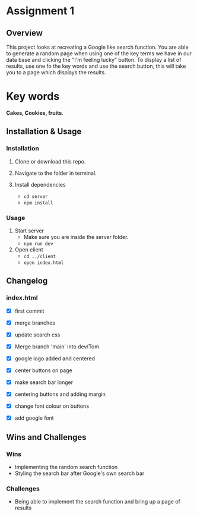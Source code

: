 # Assignment 1
## Overview
This project looks at recreating a Google like search function. You are able to generate a random page when using one of the key terms we have in our data base and clicking the "I'm feeling lucky" button.
To display a list of results, use one fo the key words and use the search button, this will take you to a page which displays the results.
# Key words 
**Cakes, Cookies, fruits**.

## Installation & Usage
### Installation

1. Clone or download this repo.

2. Navigate to the folder in terminal.

3. Install dependencies

    - `cd server`
    - `npm install`

### Usage
1. Start server
    - Make sure you are inside the server folder.
    - `npm run dev`
2. Open client
    - `cd ../client`
    - `open index.html`

## Changelog

### index.html

- [x] first commit
- [x] merge branches
- [x] update search css
- [x] Merge branch 'main' into dev/Tom
- [x] google logo added and centered
- [x] center buttons on page
- [x] make search bar longer
- [x] centering buttons and adding margin
- [x] change font colour on buttons
- [x] add google font


## Wins and Challenges

### Wins
- Implementing the random search function
- Styling the search bar after Google's own search bar

### Challenges
- Being able to implement the search function and bring up a page of results